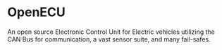 # OpenECU
An open source Electronic Control Unit for Electric vehicles utilizing the CAN Bus for communication, a vast sensor suite, and many fail-safes.
